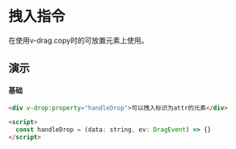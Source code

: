 # 拽入指令

在使用v-drag.copy时的可放置元素上使用。

## 演示

#### 基础

```html
<div v-drop:property="handleDrop">可以拽入标识为attr的元素</div>

<script>
  const handleDrop = (data: string, ev: DragEvent) => {}
</script>
```
